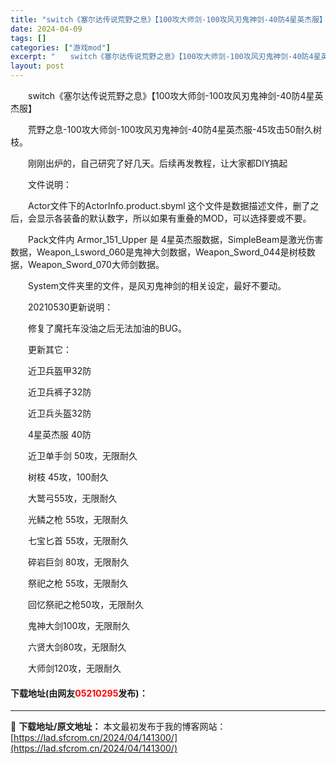 ```yaml
---
title: "switch《塞尔达传说荒野之息》【100攻大师剑-100攻风刃鬼神剑-40防4星英杰服】"
date: 2024-04-09
tags: []
categories: ["游戏mod"]
excerpt: "　　switch《塞尔达传说荒野之息》【100攻大师剑-100攻风刃鬼神剑-40防4星英杰服】 　　荒野之息-100攻大师剑-100攻风刃鬼神剑-40防4星英杰服-45攻击50耐久树枝。 　　刚刚出炉的，自己研究了好几天。后续再发教程，让大家都DIY搞起 　　文件说明： 　　Actor文件下的Act&hellip;"
layout: post
---
```


 <p>　　switch《塞尔达传说荒野之息》【100攻大师剑-100攻风刃鬼神剑-40防4星英杰服】</p> <p>　　荒野之息-100攻大师剑-100攻风刃鬼神剑-40防4星英杰服-45攻击50耐久树枝。</p> <p>　　刚刚出炉的，自己研究了好几天。后续再发教程，让大家都DIY搞起</p> <p>　　文件说明：</p> <p>　　Actor文件下的ActorInfo.product.sbyml 这个文件是数据描述文件，删了之后，会显示各装备的默认数字，所以如果有重叠的MOD，可以选择要或不要。</p> <p>　　Pack文件内 Armor_151_Upper 是 4星英杰服数据，SimpleBeam是激光伤害数据，Weapon_Lsword_060是鬼神大剑数据，Weapon_Sword_044是树枝数据，Weapon_Sword_070大师剑数据。</p> <p>　　System文件夹里的文件，是风刃鬼神剑的相关设定，最好不要动。</p> <p>　　20210530更新说明：</p> <p>　　修复了魔托车没油之后无法加油的BUG。</p> <p>　　更新其它：</p> <p>　　近卫兵盔甲32防</p> <p>　　近卫兵裤子32防</p> <p>　　近卫兵头盔32防</p> <p>　　4星英杰服 40防</p> <p>　　近卫单手剑 50攻，无限耐久</p> <p>　　树枝 45攻，100耐久</p> <p>　　大鹫弓55攻，无限耐久</p> <p>　　光鳞之枪 55攻，无限耐久</p> <p>　　七宝匕首 55攻，无限耐久</p> <p>　　碎岩巨剑 80攻，无限耐久</p> <p>　　祭祀之枪 55攻，无限耐久</p> <p>　　回忆祭祀之枪50攻，无限耐久</p> <p>　　鬼神大剑100攻，无限耐久</p> <p>　　六贤大剑80攻，无限耐久</p> <p>　　大师剑120攻，无限耐久</p> <p><h4>下载地址(由网友<font color="red">05210295</font>发布)：</h4></p> 

---
📖 **下载地址/原文地址：** 本文最初发布于我的博客网站：[https://lad.sfcrom.cn/2024/04/141300/](https://lad.sfcrom.cn/2024/04/141300/)
